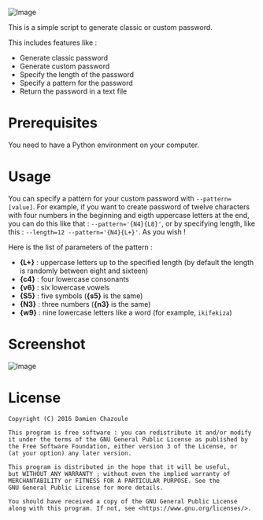 ![Image](https://raw.githubusercontent.com/MrDoomy/PasswordGenerator/master/dev/images/password_generator.png)

This is a simple script to generate classic or custom password.

This includes features like :
- Generate classic password
- Generate custom password
- Specify the length of the password
- Specify a pattern for the password
- Return the password in a text file

# Prerequisites

You need to have a Python environment on your computer.

# Usage

You can specify a pattern for your custom password with `--pattern=[value]`. For example, if you want to create password of twelve characters with four numbers in the beginning and eigth uppercase letters at the end, you can do this like that : `--pattern='{N4}{L8}'`, or by specifying length, like this :  `--length=12 --pattern='{N4}{L+}'`. As you wish !

Here is the list of parameters of the pattern : 
- **{L+}** : uppercase letters up to the specified length (by default the length is randomly between eight and sixteen)
- **{c4}** : four lowercase consonants
- **{v6}** : six lowercase vowels
- **{S5}** : five symbols (**{s5}** is the same)
- **{N3}** : three numbers (**{n3}** is the same)
- **{w9}** : nine lowercase letters like a word (for example, `ikifekiza`)

# Screenshot

![Image](https://raw.githubusercontent.com/MrDoomy/MusicCropper/master/dev/screenshots/computer.png)

# License

    Copyright (C) 2016 Damien Chazoule

    This program is free software : you can redistribute it and/or modify
    it under the terms of the GNU General Public License as published by
    the Free Software Foundation, either version 3 of the License, or
    (at your option) any later version.

    This program is distributed in the hope that it will be useful,
    but WITHOUT ANY WARRANTY ; without even the implied warranty of
    MERCHANTABILITY or FITNESS FOR A PARTICULAR PURPOSE. See the
    GNU General Public License for more details.

    You should have received a copy of the GNU General Public License
    along with this program. If not, see <https://www.gnu.org/licenses/>.
